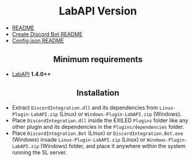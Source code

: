 <h1 align="center">LabAPI Version</h1>

- [README](https://github.com/Yti890/DiscordIntegration/blob/master/README.md)
- [Create Discord Bot README](./README.CDB.md)
- [Config.json README](./README.CJF.md)

<h2 align="center">Minimum requirements</h2>

- [LabAPI](https://github.com/northwood-studios/LabAPI) **1.4.0++**

<h2 align="center"> Installation </h2>

- Extract `DiscordIntegration.dll` and its dependencies from `Linux-Plugin-LabAPI.zip` (Linux) or `Windows-Plugin-LabAPI.zip` (Windows).
- Place `DiscordIntegration.dll` inside the EXILED `Plugins` folder like any other plugin and its dependencies in the `Plugins/dependencies` folder.
- Place `DiscordIntegration.Bot` (Linux) or `DiscordIntegration.Bot.exe` (Windows) insade `Linux-Plugin-LabAPI.zip` (Linux) or `Windows-Plugin-LabAPI.zip` (Windows) folder, and place it anywhere within the system running the SL server.
